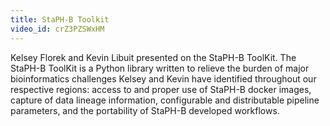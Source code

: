 ```yaml
---
title: StaPH-B Toolkit
video_id: crZ3PZSWxHM
---
```

Kelsey Florek and Kevin Libuit presented on the StaPH-B ToolKit. The StaPH-B ToolKit is a Python library written to relieve the burden of major bioinformatics challenges Kelsey and Kevin have identified throughout our respective regions: access to and proper use of StaPH-B docker images, capture of data lineage information, configurable and distributable pipeline parameters, and the portability of StaPH-B developed workflows.

